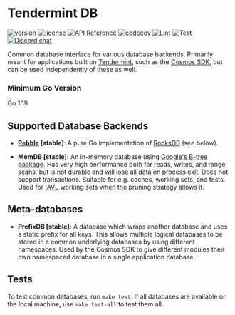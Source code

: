 # Tendermint DB

[![version](https://img.shields.io/github/tag/tendermint/tm-db.svg)](https://github.com/tendermint/tm-db/releases/latest)
[![license](https://img.shields.io/github/license/tendermint/tm-db.svg)](https://github.com/tendermint/tm-db/blob/master/LICENSE)
[![API Reference](https://camo.githubusercontent.com/915b7be44ada53c290eb157634330494ebe3e30a/68747470733a2f2f676f646f632e6f72672f6769746875622e636f6d2f676f6c616e672f6764646f3f7374617475732e737667)](https://pkg.go.dev/github.com/tendermint/tm-db)
[![codecov](https://codecov.io/gh/tendermint/tm-db/branch/master/graph/badge.svg)](https://codecov.io/gh/tendermint/tm-db)
![Lint](https://github.com/tendermint/tm-db/workflows/Lint/badge.svg?branch=master)
![Test](https://github.com/tendermint/tm-db/workflows/Test/badge.svg?branch=master)
[![Discord chat](https://img.shields.io/discord/669268347736686612.svg)](https://discord.gg/AzefAFd)

Common database interface for various database backends. Primarily meant for applications built on [Tendermint](https://github.com/tendermint/tendermint), such as the [Cosmos SDK](https://github.com/cosmos/cosmos-sdk), but can be used independently of these as well.

### Minimum Go Version

Go 1.19

## Supported Database Backends

- **[Pebble](https://github.com/cockroachdb/pebble) [stable]**: A pure Go implementation of [RocksDB](https://github.com/facebook/rocksdb) (see below).

- **MemDB [stable]:** An in-memory database using [Google's B-tree package](https://github.com/google/btree). Has very high performance both for reads, writes, and range scans, but is not durable and will lose all data on process exit. Does not support transactions. Suitable for e.g. caches, working sets, and tests. Used for [IAVL](https://github.com/tendermint/iavl) working sets when the pruning strategy allows it.


## Meta-databases

- **PrefixDB [stable]:** A database which wraps another database and uses a static prefix for all keys. This allows multiple logical databases to be stored in a common underlying databases by using different namespaces. Used by the Cosmos SDK to give different modules their own namespaced database in a single application database.



## Tests

To test common databases, run `make test`. If all databases are available on the local machine, use `make test-all` to test them all.
